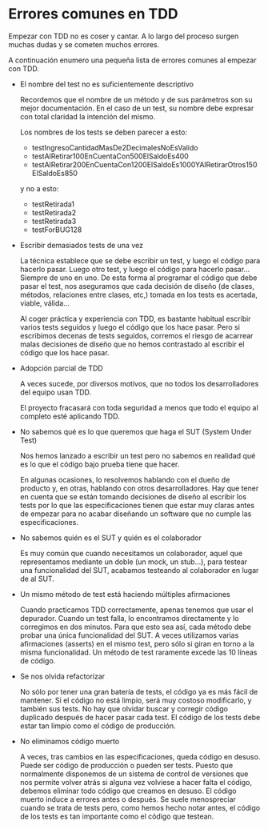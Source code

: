# Errores comunes en TDD

Empezar con TDD no es coser y cantar. A lo largo del proceso surgen muchas dudas y se cometen muchos errores.

A continuación enumero una pequeña lista de errores comunes al empezar con TDD.

- El nombre del test no es suficientemente descriptivo

    Recordemos que el nombre de un método y de sus parámetros son su mejor documentación. En el caso de un test, su nombre debe expresar con total claridad la intención del mismo.

    Los nombres de los tests se deben parecer a esto:

    - testIngresoCantidadMasDe2DecimalesNoEsValido
    - testAlRetirar100EnCuentaCon500ElSaldoEs400
    - testAlRetirar200EnCuentaCon1200ElSaldoEs1000YAlRetirarOtros150ElSaldoEs850

    y no a esto:

    - testRetirada1
    - testRetirada2
    - testRetirada3
    - testForBUG128

- Escribir demasiados tests de una vez

    La técnica establece que se debe escribir un test, y luego el código para 
    hacerlo pasar. Luego otro test, y luego el código para hacerlo pasar... 
    Siempre de uno en uno. De esta forma al programar el código que debe pasar 
    el test, nos aseguramos que cada decisión de diseño (de clases, métodos, 
    relaciones entre clases, etc,) tomada en los tests es acertada, viable, válida...
    
    Al coger práctica y experiencia con TDD, es bastante habitual escribir 
    varios tests seguidos y luego el código que los hace pasar. Pero si 
    escribimos decenas de tests seguidos, corremos el riesgo de acarrear malas 
    decisiones de diseño que no hemos contrastado al escribir el código que los 
    hace pasar.

- Adopción parcial de TDD 
    
    A veces sucede, por diversos motivos, que no todos los desarrolladores del equipo usan TDD.

    El proyecto fracasará con toda seguridad a menos que todo el equipo al completo esté 
    aplicando TDD.

- No sabemos qué es lo que queremos que haga el SUT (System Under Test)

    Nos hemos lanzado a escribir un test pero no sabemos en realidad qué es lo 
    que el código bajo prueba tiene que hacer. 

    En algunas ocasiones, lo resolvemos hablando con el dueño de producto y, en 
    otras, hablando con otros desarrolladores. Hay que tener en cuenta que se 
    están tomando decisiones de diseño al escribir los tests por lo que las 
    especificaciones tienen que estar muy claras antes de empezar para no acabar 
    diseñando un software que no cumple las especificaciones.

- No sabemos quién es el SUT y quién es el colaborador

    Es muy común que cuando necesitamos un colaborador, aquel que representamos 
    mediante un doble (un mock, un stub...), para testear una funcionalidad del 
    SUT, acabamos testeando al colaborador en lugar de al SUT.

- Un mismo método de test está haciendo múltiples afirmaciones

    Cuando practicamos TDD correctamente, apenas tenemos que usar el depurador. 
    Cuando un test falla, lo encontramos directamente y lo corregimos en dos minutos. 
    Para que esto sea así, cada método debe probar una única funcionalidad del SUT. 
    A veces utilizamos varias afirmaciones (asserts) en el mismo test, pero sólo 
    si giran en torno a la misma funcionalidad. Un método de test raramente excede 
    las 10 líneas de código.

- Se nos olvida refactorizar

    No sólo por tener una gran batería de tests, el código ya es más fácil de 
    mantener. Si el código no está limpio, será muy costoso modificarlo, y 
    también sus tests. No hay que olvidar buscar y corregir código duplicado 
    después de hacer pasar cada test. El código de los tests debe estar tan 
    limpio como el código de producción.

- No eliminamos código muerto

    A veces, tras cambios en las especificaciones, queda código en desuso. Puede 
    ser código de producción o pueden ser tests. Puesto que normalmente disponemos de un 
    sistema de control de versiones que nos permite volver atrás si alguna vez 
    volviese a hacer falta el código, debemos eliminar todo código que creamos
    en desuso. El código muerto induce a errores antes o después. Se suele 
    menospreciar cuando se trata de tests pero, como hemos hecho notar antes, el código de los 
    tests es tan importante como el código que testean.
